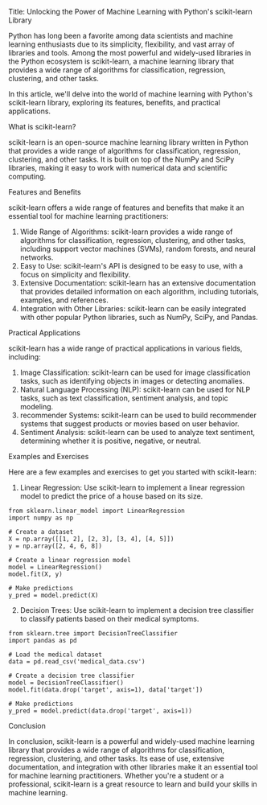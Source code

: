 Title: Unlocking the Power of Machine Learning with Python's scikit-learn Library

Python has long been a favorite among data scientists and machine learning enthusiasts due to its simplicity, flexibility, and vast array of libraries and tools. Among the most powerful and widely-used libraries in the Python ecosystem is scikit-learn, a machine learning library that provides a wide range of algorithms for classification, regression, clustering, and other tasks.

In this article, we'll delve into the world of machine learning with Python's scikit-learn library, exploring its features, benefits, and practical applications.

What is scikit-learn?

scikit-learn is an open-source machine learning library written in Python that provides a wide range of algorithms for classification, regression, clustering, and other tasks. It is built on top of the NumPy and SciPy libraries, making it easy to work with numerical data and scientific computing.

Features and Benefits

scikit-learn offers a wide range of features and benefits that make it an essential tool for machine learning practitioners:

1. Wide Range of Algorithms: scikit-learn provides a wide range of algorithms for classification, regression, clustering, and other tasks, including support vector machines (SVMs), random forests, and neural networks.
2. Easy to Use: scikit-learn's API is designed to be easy to use, with a focus on simplicity and flexibility.
3. Extensive Documentation: scikit-learn has an extensive documentation that provides detailed information on each algorithm, including tutorials, examples, and references.
4. Integration with Other Libraries: scikit-learn can be easily integrated with other popular Python libraries, such as NumPy, SciPy, and Pandas.

Practical Applications

scikit-learn has a wide range of practical applications in various fields, including:

1. Image Classification: scikit-learn can be used for image classification tasks, such as identifying objects in images or detecting anomalies.
2. Natural Language Processing (NLP): scikit-learn can be used for NLP tasks, such as text classification, sentiment analysis, and topic modeling.
3. recommender Systems: scikit-learn can be used to build recommender systems that suggest products or movies based on user behavior.
4. Sentiment Analysis: scikit-learn can be used to analyze text sentiment, determining whether it is positive, negative, or neutral.

Examples and Exercises

Here are a few examples and exercises to get you started with scikit-learn:

1. Linear Regression: Use scikit-learn to implement a linear regression model to predict the price of a house based on its size.

```
from sklearn.linear_model import LinearRegression
import numpy as np

# Create a dataset
X = np.array([[1, 2], [2, 3], [3, 4], [4, 5]])
y = np.array([2, 4, 6, 8])

# Create a linear regression model
model = LinearRegression()
model.fit(X, y)

# Make predictions
y_pred = model.predict(X)
```

2. Decision Trees: Use scikit-learn to implement a decision tree classifier to classify patients based on their medical symptoms.

```
from sklearn.tree import DecisionTreeClassifier
import pandas as pd

# Load the medical dataset
data = pd.read_csv('medical_data.csv')

# Create a decision tree classifier
model = DecisionTreeClassifier()
model.fit(data.drop('target', axis=1), data['target'])

# Make predictions
y_pred = model.predict(data.drop('target', axis=1))
```

Conclusion

In conclusion, scikit-learn is a powerful and widely-used machine learning library that provides a wide range of algorithms for classification, regression, clustering, and other tasks. Its ease of use, extensive documentation, and integration with other libraries make it an essential tool for machine learning practitioners. Whether you're a student or a professional, scikit-learn is a great resource to learn and build your skills in machine learning.